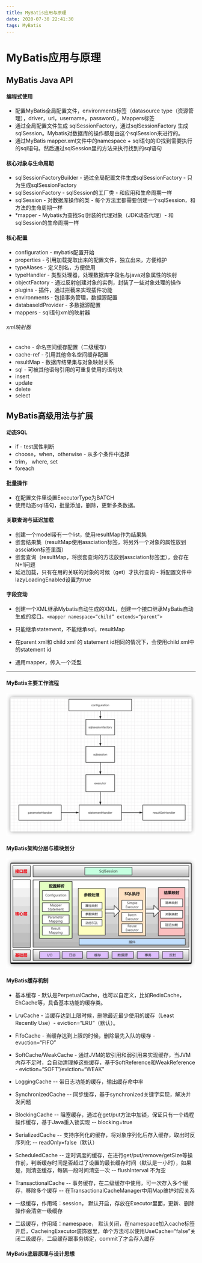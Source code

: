 ```yaml
---
title: MyBatis应用与原理
date: 2020-07-30 22:41:30
tags: MyBatis
---
```

# MyBatis应用与原理


## MyBatis Java API

#### 编程式使用
- 配置MyBatis全局配置文件，environments标签（datasource type（资源管理），driver，url，username，password），Mappers标签
- 通过全局配置文件生成 sqlSessionFactory，通过sqlSessionFactory 生成 sqlSession。Mybatis对数据库的操作都是由这个sqlSession来进行的。
- 通过MyBatis mapper.xml文件中的namespace + sql语句的ID找到需要执行的sql语句。然后通过sqlSession里的方法来执行找到的sql语句

#### 核心对象与生命周期
- sqlSessionFactoryBuilder - 通过全局配置文件生成sqlSessionFactory - 只为生成sqlSessionFactory
- sqlSessionFactory - sqlSession的工厂类 - 和应用和生命周期一样
- sqlSession - 对数据库操作的类 - 每个方法里都需要创建一个sqlSession，和方法的生命周期一样
- *mapper - Mybatis为查找Sql封装的代理对象（JDK动态代理）- 和sqlSession的生命周期一样


#### 核心配置
- configuration - mybatis配置开始
- properties - 引用加载提取出来的配置文件，独立出来，方便维护
- typeAlases - 定义别名，方便使用
- typeHandler - 类型处理器，处理数据库字段名与java对象属性的映射
- objectFactory - 通过反射创建对象的实例，封装了一些对象处理的操作
- plugins - 插件，通过拦截来实现插件功能
- environments - 包括事务管理，数据源配置
- databaseIdProvider - 多数据源配置
- mappers - sql语句xml的映射器

###### xml映射器
- cache - 命名空间缓存配置（二级缓存）
- cache-ref - 引用其他命名空间缓存配置
- resultMap - 数据库结果集与对象映射关系
- sql - 可被其他语句引用的可重复使用的语句块
- insert
- update
- delete
- select



## MyBatis高级用法与扩展

#### 动态SQL
- if - test属性判断
- choose，when，otherwise - 从多个条件中选择
- trim， where, set
- foreach

#### 批量操作
- 在配置文件里设置ExecutorType为BATCH
- 使用动态sql语句，批量添加，删除，更新多条数据。

#### 关联查询与延迟加载
- 创建一个model带有一个list，使用resultMap作为结果集
- 嵌套结果集（resultMap使用assciation标签，将另外一个对象的属性放到assciation标签里面）
- 嵌套查询（resultMap，将嵌套查询的方法放到assciation标签里），会存在N+1问题
- 延迟加载，只有在用的关联的对象的时候（get）才执行查询 - 将配置文件中lazyLoadingEnabled设置为true

#### 字段变动
- 创建一个XML继承Mybatis自动生成的XML，创建一个接口继承MyBatis自动生成的接口。`<mapper namespace=“child” extends=“parent”>`
- 只能继承statement，不能继承sql，resultMap
- 在parent xml和 child xml 的 statement id相同的情况下，会使用child xml中的statement id

- 通用mapper，传入一个泛型

---

#### MyBatis主要工作流程
![MyBatis工作流程](./MyBatis应用与原理/MyBatis工作流程.png)

#### MyBatis架构分层与模块划分
![MyBatis架构分层与模块划分](./MyBatis应用与原理/MyBatis架构分层与模块划分.png)

#### MyBatis缓存机制
- 基本缓存 - 默认是PerpetualCache，也可以自定义，比如RedisCache，EhCache等，具备基本功能的缓存类。

- LruCache - 当缓存达到上限时候，删除最近最少使用的缓存（Least Recently Use）- eviction=“LRU”（默认）。
- FifoCache - 当缓存达到上限的时候，删除最先入队的缓存 - evuction=“FIFO”
- SoftCache/WeakCache - 通过JVM的软引用和弱引用来实现缓存，当JVM内存不足时，会自动清理掉这些缓存，基于SoftReference和WeakReference - eviction=“SOFT”/eviction=“WEAK” 

- LoggingCache -- 带日志功能的缓存，输出缓存命中率
- SynchronizedCache -- 同步缓存，基于synchronized关键字实现，解决并发问题
- BlockingCache -- 阻塞缓存，通过在get/put方法中加锁，保证只有一个线程操作缓存，基于Java重入锁实现 -- blocking=true
- SerializedCache -- 支持序列化的缓存，将对象序列化后存入缓存，取出时反序列化 -- readOnly=false（默认）
- ScheduledCache -- 定时调度的缓存，在进行get/put/remove/getSize等操作前，判断缓存时间是否超过了设置的最长缓存时间（默认是一小时），如果是，则清空缓存，每隔一段时间清空一次 -- flushInterval 不为空
- TransactionalCache -- 事务缓存，在二级缓存中使用，可一次存入多个缓存，移除多个缓存 -- 在TransactionalCacheManager中用Map维护对应关系

- 一级缓存，作用域：session， 默认开启，存放在Executor里面，更新、删除操作会清空一级缓存
- 二级缓存，作用域：namespace， 默认关闭，在namespace加入cache标签开启，CacheingExecutor装饰器里，单个方法可以使用UseCache=“false”关闭二级缓存，二级缓存跟事务绑定，commit了才会存入缓存


#### MyBatis底层原理与设计思想
